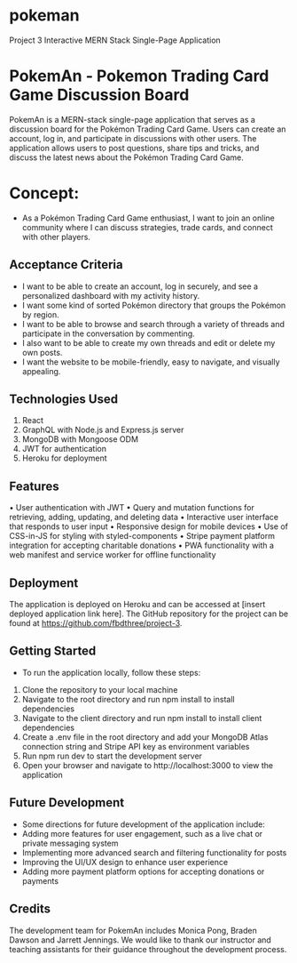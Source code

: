 # pokeman
Project 3 Interactive MERN Stack Single-Page Application
# PokemAn - Pokemon Trading Card Game Discussion Board
PokemAn is a MERN-stack single-page application that serves as a discussion board for the Pokémon Trading Card Game. Users can create an account, log in, and participate in discussions with other users. The application allows users to post questions, share tips and tricks, and discuss the latest news about the Pokémon Trading Card Game.

# Concept:
* As a Pokémon Trading Card Game enthusiast, I want to join an online community where I can discuss strategies, trade cards, and connect with other players. 

## Acceptance Criteria
* I want to be able to create an account, log in securely, and see a personalized dashboard with my activity history.
* I want some kind of sorted Pokémon directory that groups the Pokémon by region.
* I want to be able to browse and search through a variety of threads and participate in the conversation by commenting.
* I also want to be able to create my own threads and edit or delete my own posts. 
* I want the website to be mobile-friendly, easy to navigate, and visually appealing.

## Technologies Used
1. React
2. GraphQL with Node.js and Express.js server
3. MongoDB with Mongoose ODM
4. JWT for authentication
5. Heroku for deployment

## Features
•	User authentication with JWT
•	Query and mutation functions for retrieving, adding, updating, and deleting data
•	Interactive user interface that responds to user input
•	Responsive design for mobile devices
•	Use of CSS-in-JS for styling with styled-components
•	Stripe payment platform integration for accepting charitable donations
•	PWA functionality with a web manifest and service worker for offline functionality

## Deployment
The application is deployed on Heroku and can be accessed at [insert deployed application link here]. The GitHub repository for the project can be found at https://github.com/fbdthree/project-3.

## Getting Started
* To run the application locally, follow these steps:
1.	Clone the repository to your local machine
2.	Navigate to the root directory and run npm install to install dependencies
3.	Navigate to the client directory and run npm install to install client dependencies
4.	Create a .env file in the root directory and add your MongoDB Atlas connection string and Stripe API key as environment variables
5.	Run npm run dev to start the development server
6.	Open your browser and navigate to http://localhost:3000 to view the application

## Future Development
* Some directions for future development of the application include:
* Adding more features for user engagement, such as a live chat or private messaging system
* Implementing more advanced search and filtering functionality for posts
* Improving the UI/UX design to enhance user experience
* Adding more payment platform options for accepting donations or payments

## Credits
The development team for PokemAn includes Monica Pong, Braden Dawson and Jarrett Jennings. We would like to thank our instructor and teaching assistants for their guidance throughout the development process.
